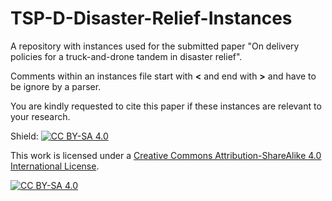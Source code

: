 # TSP-D-Disaster-Relief-Instances
A repository with instances used for the submitted paper "On delivery policies for a truck-and-drone tandem in disaster relief".

Comments within an instances file start with **<** and end with **>** and have to be ignore by a parser.

You are kindly requested to cite this paper if these instances are relevant to your research. 

Shield: [![CC BY-SA 4.0][cc-by-sa-shield]][cc-by-sa]

This work is licensed under a
[Creative Commons Attribution-ShareAlike 4.0 International License][cc-by-sa].

[![CC BY-SA 4.0][cc-by-sa-image]][cc-by-sa]

[cc-by-sa]: http://creativecommons.org/licenses/by-sa/4.0/
[cc-by-sa-image]: https://licensebuttons.net/l/by-sa/4.0/88x31.png
[cc-by-sa-shield]: https://img.shields.io/badge/License-CC%20BY--SA%204.0-lightgrey.svg